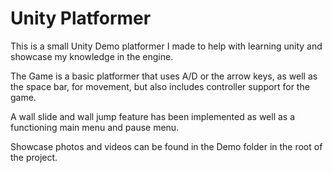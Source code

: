 # Unity Platformer

This is a small Unity Demo platformer I made to help with learning unity and showcase my knowledge in the engine.

The Game is a basic platformer that uses A/D or the arrow keys, as well as the space bar, for movement, but also includes controller support for the game.

A wall slide and wall jump feature has been implemented as well as a functioning main menu and pause menu.

Showcase photos and videos can be found in the Demo folder in the root of the project.
